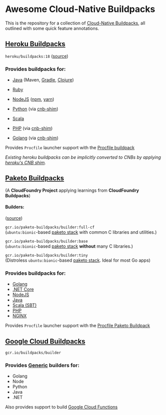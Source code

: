 # Awesome Cloud-Native Buildpacks

This is the repository for a collection of [Cloud-Native Buildpacks](https://buildpacks.io/), all outlined with some quick feature annotations.

## [Heroku Buildpacks](https://devcenter.heroku.com/)

`heroku/buildpacks:18` ([source](https://github.com/heroku/pack-images))

### Provides buildpacks for:

- [Java](https://github.com/heroku/heroku-buildpack-java)
    (Maven,
    [Gradle](https://github.com/heroku/heroku-buildpack-gradle),
    [Clojure](https://github.com/heroku/heroku-buildpack-clojure))

- [Ruby](https://github.com/heroku/heroku-buildpack-ruby)

- [NodeJS](https://github.com/heroku/nodejs-engine-buildpack)
    ([npm](https://github.com/heroku/nodejs-npm-buildpack/),
    [yarn](https://github.com/heroku/nodejs-yarn-buildpack))

- [Python](https://github.com/heroku/heroku-buildpack-python)
    (via [cnb-shim](https://github.com/heroku/cnb-shim))

- [Scala](https://github.com/heroku/heroku-buildpack-scala)

- [PHP](https://github.com/heroku/heroku-buildpack-php/)
    (via [cnb-shim](https://github.com/heroku/cnb-shim))

- [Golang](https://github.com/heroku/heroku-buildpack-go)
    (via [cnb-shim](https://github.com/heroku/cnb-shim))

Provides `Procfile` launcher support with the [Procfile buildpack](https://github.com/heroku/procfile-cnb)

*Existing heroku buildpacks can be implicitly converted to CNBs by applying [heroku's CNB shim](https://github.com/heroku/cnb-shim).*

## [Paketo Buildpacks](https://paketo.io/)

(A **CloudFoundry Project** applying learnings from **CloudFoundry Buildpacks**)

#### Builders:

([source](https://github.com/paketo-buildpacks/builder))

`gcr.io/paketo-buildpacks/builder:full-cf`<br>
(`ubuntu:bionic`-based [paketo stack](https://github.com/paketo-buildpacks/stacks) with common C libraries and utilities.)

`gcr.io/paketo-buildpacks/builder:base`<br>
(`ubuntu:bionic`-based [paketo stack](https://github.com/paketo-buildpacks/stacks) **without** many C libraries.)

`gcr.io/paketo-buildpacks/builder:tiny`<br>
(Distroless `ubuntu:bionic`-based [paketo stack](https://github.com/paketo-buildpacks/stacks). Ideal for most Go apps)

### Provides buildpacks for:

- [Golang](https://github.com/paketo-buildpacks/go)
- [.NET Core](https://github.com/paketo-buildpacks/dotnet-core)
- [NodeJS](https://github.com/paketo-buildpacks/nodejs)
- [Java](https://github.com/paketo-buildpacks/java)
- [Scala (SBT)](https://github.com/paketo-buildpacks/sbt)
- [PHP](https://github.com/paketo-buildpacks/php)
- [NGINX](https://github.com/paketo-buildpacks/nginx)

Provides `Procfile` launcher support with the [Procfile Paketo Buildpack](https://github.com/paketo-buildpacks/procfile)  

## [Google Cloud Buildpacks](https://github.com/GoogleCloudPlatform/buildpacks)

`gcr.io/buildpacks/builder`

### Provides [Generic](https://github.com/GoogleCloudPlatform/buildpacks#generic-builder-and-buildpacks) builders for:

- Golang
- Node
- Python
- Java
- .NET

Also provides support to build [Google Cloud Functions](https://github.com/GoogleCloudPlatform/buildpacks#building-a-function)

